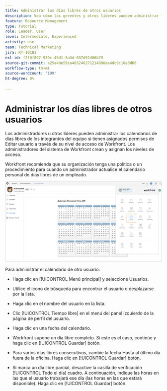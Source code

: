 ```yaml
---
title: Administrar los días libres de otros usuarios
description: Vea cómo los gerentes y otros líderes pueden administrar los calendarios de tiempo libre de su equipo.
feature: Resource Management
type: Tutorial
role: Leader, User
level: Intermediate, Experienced
activity: use
team: Technical Marketing
jira: KT-10181
exl-id: f2f0f897-939c-45d1-8a3d-037d92d86b79
source-git-commit: a25a49e59ca483246271214886ea4dc9c10e8d66
workflow-type: tm+mt
source-wordcount: '199'
ht-degree: 0%

---
```


# Administrar los días libres de otros usuarios

Los administradores u otros líderes pueden administrar los calendarios de días libres de los integrantes del equipo si tienen asignados permisos de Editar usuario a través de su nivel de acceso de Workfront. Los administradores del sistema de Workfront crean y asignan los niveles de acceso.

Workfront recomienda que su organización tenga una política o un procedimiento para cuando un administrador actualice el calendario personal de días libres de un empleado.

![usuario en el menú principal](assets/mouto_01.png)

Para administrar el calendario de otro usuario:

* Haga clic en [!UICONTROL Menú principal] y seleccione Usuarios.

* Utilice el icono de búsqueda para encontrar el usuario o desplazarse por la lista.

* Haga clic en el nombre del usuario en la lista.

* Clic [!UICONTROL Tiempo libre] en el menú del panel izquierdo de la página de perfil del usuario.

* Haga clic en una fecha del calendario.

* Workfront supone un día libre completo. Si este es el caso, continúe y haga clic en [!UICONTROL Guardar] botón.

* Para varios días libres consecutivos, cambie la fecha Hasta al último día fuera de la oficina. Haga clic en [!UICONTROL Guardar] botón.

* Si marca un día libre parcial, desactive la casilla de verificación [!UICONTROL Todo el día] cuadro. A continuación, indique las horas en las que el usuario trabajará ese día (las horas en las que estará disponible). Haga clic en [!UICONTROL Guardar] botón.
